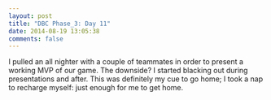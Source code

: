 ```yaml
---
layout: post
title: "DBC Phase_3: Day 11"
date: 2014-08-19 13:05:38
comments: false
---
```


I pulled an all nighter with a couple of teammates in order to present a working MVP of our game. The downside? I started blacking out during presentations and after. This was definitely my cue to go home; I took a nap to recharge myself: just enough for me to get home.